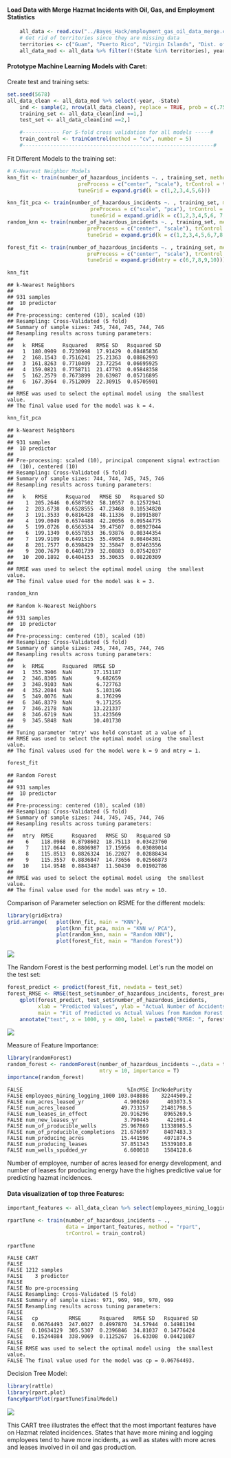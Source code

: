 #### Load Data with Merge Hazmat Incidents with Oil, Gas, and Employment Statistics

``` r
    all_data <- read.csv("../Bayes_Hack/employment_gas_oil_data_merge.csv") %>% rename(year = Year)
    # Get rid of territories since they are missing data
    territories <- c("Guam", "Puerto Rico", "Virgin Islands", "Dist. of Columbia" )
    all_data_mod <- all_data %>% filter(!(State %in% territories), year!=2016 )
```

#### Prototype Machine Learning Models with Caret:

Create test and training sets:

``` r
set.seed(5678)
all_data_clean <- all_data_mod %>% select(-year, -State)
    ind <- sample(2, nrow(all_data_clean), replace = TRUE, prob = c(.75, .25))
    training_set <- all_data_clean[ind ==1,] 
    test_set <- all_data_clean[ind ==2,] 

    #------------ For 5-fold cross validation for all models -----#
    train_control <- trainControl(method = "cv", number = 5)
    #--------------------------------------------------------------#
```

Fit Different Models to the training set:

``` r
# K-Nearest Neighbor Models    
knn_fit <- train(number_of_hazardous_incidents ~. , training_set, method = "knn", 
                       preProcess = c("center", "scale"), trControl = train_control,
                       tuneGrid = expand.grid(k = c(1,2,3,4,5,6)))

knn_fit_pca <- train(number_of_hazardous_incidents ~. , training_set, method = "knn", 
                           preProcess = c("scale", "pca"), trControl = train_control,
                           tuneGrid = expand.grid(k = c(1,2,3,4,5,6, 7, 8, 9, 10)))
random_knn <- train(number_of_hazardous_incidents ~. , training_set, method = "rknn", 
                          preProcess = c("center", "scale"), trControl = train_control,
                          tuneGrid = expand.grid(k = c(1,2,3,4,5,6,7,8,9),mtry = c(1)))

forest_fit <- train(number_of_hazardous_incidents ~. , training_set, method = "rf", 
                          preProcess = c("center", "scale"), trControl = train_control,
                          tuneGrid = expand.grid(mtry = c(6,7,8,9,10)))

knn_fit 
```

    ## k-Nearest Neighbors 
    ## 
    ## 931 samples
    ##  10 predictor
    ## 
    ## Pre-processing: centered (10), scaled (10) 
    ## Resampling: Cross-Validated (5 fold) 
    ## Summary of sample sizes: 745, 744, 745, 744, 746 
    ## Resampling results across tuning parameters:
    ## 
    ##   k  RMSE      Rsquared   RMSE SD   Rsquared SD
    ##   1  180.0909  0.7230998  17.91429  0.08485836 
    ##   2  168.1543  0.7516241  25.21363  0.08862993 
    ##   3  161.8263  0.7710409  23.72254  0.06695925 
    ##   4  159.0821  0.7758711  21.47793  0.05848358 
    ##   5  162.2579  0.7673899  20.63987  0.05716895 
    ##   6  167.3964  0.7512009  22.30915  0.05705901 
    ## 
    ## RMSE was used to select the optimal model using  the smallest value.
    ## The final value used for the model was k = 4.

``` r
knn_fit_pca 
```

    ## k-Nearest Neighbors 
    ## 
    ## 931 samples
    ##  10 predictor
    ## 
    ## Pre-processing: scaled (10), principal component signal extraction
    ##  (10), centered (10) 
    ## Resampling: Cross-Validated (5 fold) 
    ## Summary of sample sizes: 744, 744, 745, 745, 746 
    ## Resampling results across tuning parameters:
    ## 
    ##   k   RMSE      Rsquared   RMSE SD   Rsquared SD
    ##    1  205.2646  0.6587502  58.10557  0.12572941 
    ##    2  203.6738  0.6528555  47.23468  0.10534820 
    ##    3  191.3533  0.6816428  48.11336  0.10915807 
    ##    4  199.0049  0.6574488  42.20056  0.09544775 
    ##    5  199.0726  0.6563534  39.47507  0.08927044 
    ##    6  199.1349  0.6557853  36.93876  0.08344354 
    ##    7  199.9109  0.6491515  35.49054  0.08404301 
    ##    8  201.7577  0.6398429  32.35847  0.07463556 
    ##    9  200.7679  0.6401739  32.08883  0.07542037 
    ##   10  200.1892  0.6404153  35.30635  0.08220309 
    ## 
    ## RMSE was used to select the optimal model using  the smallest value.
    ## The final value used for the model was k = 3.

``` r
random_knn  
```

    ## Random k-Nearest Neighbors 
    ## 
    ## 931 samples
    ##  10 predictor
    ## 
    ## Pre-processing: centered (10), scaled (10) 
    ## Resampling: Cross-Validated (5 fold) 
    ## Summary of sample sizes: 745, 744, 745, 744, 746 
    ## Resampling results across tuning parameters:
    ## 
    ##   k  RMSE      Rsquared  RMSE SD  
    ##   1  353.3906  NaN       17.151187
    ##   2  346.8305  NaN        9.682659
    ##   3  348.9103  NaN        6.727763
    ##   4  352.2084  NaN        5.103196
    ##   5  349.0076  NaN        8.176299
    ##   6  346.8379  NaN        9.171255
    ##   7  346.2178  NaN       13.221337
    ##   8  346.6719  NaN       13.423569
    ##   9  345.5848  NaN       10.401730
    ## 
    ## Tuning parameter 'mtry' was held constant at a value of 1
    ## RMSE was used to select the optimal model using  the smallest value.
    ## The final values used for the model were k = 9 and mtry = 1.

``` r
forest_fit
```

    ## Random Forest 
    ## 
    ## 931 samples
    ##  10 predictor
    ## 
    ## Pre-processing: centered (10), scaled (10) 
    ## Resampling: Cross-Validated (5 fold) 
    ## Summary of sample sizes: 744, 745, 745, 744, 746 
    ## Resampling results across tuning parameters:
    ## 
    ##   mtry  RMSE      Rsquared   RMSE SD   Rsquared SD
    ##    6    118.0968  0.8798602  18.75113  0.03423760 
    ##    7    117.0644  0.8806987  17.15956  0.03089014 
    ##    8    115.8513  0.8826324  16.22027  0.02888434 
    ##    9    115.3557  0.8836847  14.73656  0.02566873 
    ##   10    114.9548  0.8843487  11.50430  0.01902786 
    ## 
    ## RMSE was used to select the optimal model using  the smallest value.
    ## The final value used for the model was mtry = 10.

Comparison of Parameter selection on RSME for the different models:

``` r
library(gridExtra) 
grid.arrange(   plot(knn_fit, main = "KNN"),
                plot(knn_fit_pca, main = "KNN w/ PCA"),
                plot(random_knn, main = "Random KNN"),
                plot(forest_fit, main = "Random Forest"))
```

![](random_forest_v2_files/figure-markdown_github/unnamed-chunk-5-1.png)

The Random Forest is the best performing model. Let's run the model on the test set:

``` r
forest_predict <- predict(forest_fit, newdata = test_set)
forest_RMSE <- RMSE(test_set$number_of_hazardous_incidents, forest_predict)
    qplot(forest_predict, test_set$number_of_hazardous_incidents,
          xlab = "Predicted Values", ylab = "Actual Number of Accidents",
          main = "Fit of Predicted vs Actual Values from Random Forest Model") + geom_abline() +
    annotate("text", x = 1000, y = 400, label = paste0("RMSE: ", forest_RMSE), col = "violet")
```

![](random_forest_v2_files/figure-markdown_github/unnamed-chunk-6-1.png)

Measure of Feature Importance:

``` r
library(randomForest)
random_forest <- randomForest(number_of_hazardous_incidents ~.,data = training_set,
                              mtry = 10, importance = T)
importance(random_forest)
```

    FALSE                                  %IncMSE IncNodePurity
    FALSE employees_mining_logging_1000 103.048886    32244509.2
    FALSE num_acres_leased_yr             4.900269      403073.5
    FALSE num_acres_leased               49.733157    21481798.5
    FALSE num_leases_in_effect           20.916296     8965269.5
    FALSE num_new_leases_yr               3.790445      421691.4
    FALSE num_of_producible_wells        25.967869    11338985.5
    FALSE num_of_producible_completions  21.676697     8407483.3
    FALSE num_producing_acres            15.441596     4071874.5
    FALSE num_producing_leases           37.851343    15339103.8
    FALSE num_wells_spudded_yr            6.600018     1584128.6

Number of employee, number of acres leased for energy development, and number of leases for producing energy have the highes predictive value for predicting hazmat incidences.

#### Data visualization of top three Features:

``` r
important_features <- all_data_clean %>% select(employees_mining_logging_1000, num_acres_leased,num_producing_leases, number_of_hazardous_incidents)

rpartTune <- train(number_of_hazardous_incidents ~ ., 
                   data = important_features, method = "rpart",
                   trControl = train_control)

rpartTune
```

    FALSE CART 
    FALSE 
    FALSE 1212 samples
    FALSE    3 predictor
    FALSE 
    FALSE No pre-processing
    FALSE Resampling: Cross-Validated (5 fold) 
    FALSE Summary of sample sizes: 971, 969, 969, 970, 969 
    FALSE Resampling results across tuning parameters:
    FALSE 
    FALSE   cp          RMSE      Rsquared   RMSE SD   Rsquared SD
    FALSE   0.06764493  247.0027  0.4997870  34.57944  0.14981194 
    FALSE   0.10634129  305.5307  0.2396846  34.81037  0.14776424 
    FALSE   0.15244884  338.9069  0.1125267  16.63308  0.04421087 
    FALSE 
    FALSE RMSE was used to select the optimal model using  the smallest value.
    FALSE The final value used for the model was cp = 0.06764493.

Decision Tree Model:

``` r
library(rattle)
library(rpart.plot)
fancyRpartPlot(rpartTune$finalModel)
```

![](random_forest_v2_files/figure-markdown_github/unnamed-chunk-9-1.png)

This CART tree illustrates the effect that the most important features have on Hazmat related incidences. States that have more mining and logging employees tend to have more incidents, as well as states with more acres and leases involved in oil and gas production.
